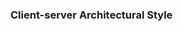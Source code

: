 <div id="title">

### Client-server Architectural Style

</div>
<div id="body">

<include src="./what/container-index.md" boilerplate  />

</div>